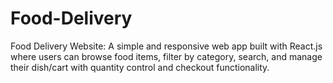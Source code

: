# Food-Delivery
Food Delivery Website: A simple and responsive web app built with React.js where users can browse food items, filter by category, search, and manage their dish/cart with quantity control and checkout functionality.
